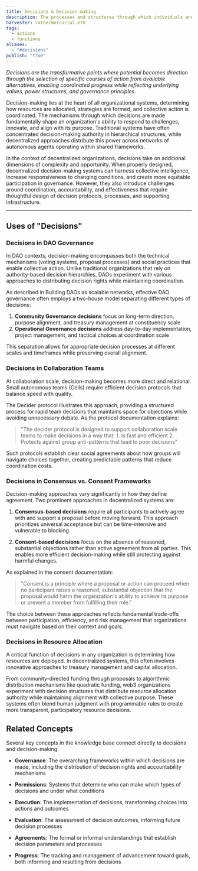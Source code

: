 ```yaml
---
title: Decisions & Decision-making
description: The processes and structures through which individuals and groups evaluate options and determine courses of action within organization and governance systems
harvester: rathermercurial.eth
tags:
  - actions
  - functions
aliases:
  - "#decisions"
publish: "true"
---
```


_Decisions are the transformative points where potential becomes direction through the selection of specific courses of action from available alternatives, enabling coordinated progress while reflecting underlying values, power structures, and governance principles._

Decision-making lies at the heart of all organizational systems, determining how resources are allocated, strategies are formed, and collective action is coordinated. The mechanisms through which decisions are made fundamentally shape an organization's ability to respond to challenges, innovate, and align with its purpose. Traditional systems have often concentrated decision-making authority in hierarchical structures, while decentralized approaches distribute this power across networks of autonomous agents operating within shared frameworks.

In the context of decentralized organizations, decisions take on additional dimensions of complexity and opportunity. When properly designed, decentralized decision-making systems can harness collective intelligence, increase responsiveness to changing conditions, and create more equitable participation in governance. However, they also introduce challenges around coordination, accountability, and effectiveness that require thoughtful design of decision protocols, processes, and supporting infrastructure.

---

## Uses of "Decisions"

### Decisions in DAO Governance

In DAO contexts, decision-making encompasses both the technical mechanisms (voting systems, proposal processes) and social practices that enable collective action. Unlike traditional organizations that rely on authority-based decision hierarchies, DAOs experiment with various approaches to distributing decision rights while maintaining coordination.

As described in Building DAOs as scalable networks, effective DAO governance often employs a two-house model separating different types of decisions:

1. **Community Governance decisions** focus on long-term direction, purpose alignment, and treasury management at constituency scale
2. **Operational Governance decisions** address day-to-day implementation, project management, and tactical choices at coordination scale

This separation allows for appropriate decision processes at different scales and timeframes while preserving overall alignment.

### Decisions in Collaboration Teams

At collaboration scale, decision-making becomes more direct and relational. Small autonomous teams (Cells) require efficient decision protocols that balance speed with quality.

The Decider protocol illustrates this approach, providing a structured process for rapid team decisions that maintains space for objections while avoiding unnecessary debate. As the protocol documentation explains:

> "The decider protocol is designed to support collaboration scale teams to make decisions in a way that: 1. Is fast and efficient 2. Protects against group anti-patterns that lead to poor decisions"

Such protocols establish clear social agreements about how groups will navigate choices together, creating predictable patterns that reduce coordination costs.

### Decisions in Consensus vs. Consent Frameworks

Decision-making approaches vary significantly in how they define agreement. Two prominent approaches in decentralized systems are:

1. **Consensus-based decisions** require all participants to actively agree with and support a proposal before moving forward. This approach prioritizes universal acceptance but can be time-intensive and vulnerable to blocking.
    
2. **Consent-based decisions** focus on the absence of reasoned, substantial objections rather than active agreement from all parties. This enables more efficient decision-making while still protecting against harmful changes.
    

As explained in the consent documentation:

> "Consent is a principle where a proposal or action can proceed when no participant raises a reasoned, substantial objection that the proposal would harm the organization's ability to achieve its purpose or prevent a member from fulfilling their role."

The choice between these approaches reflects fundamental trade-offs between participation, efficiency, and risk management that organizations must navigate based on their context and goals.

### Decisions in Resource Allocation

A critical function of decisions in any organization is determining how resources are deployed. In decentralized systems, this often involves innovative approaches to treasury management and capital allocation.

From community-directed funding through proposals to algorithmic distribution mechanisms like quadratic funding, web3 organizations experiment with decision structures that distribute resource allocation authority while maintaining alignment with collective purpose. These systems often blend human judgment with programmable rules to create more transparent, participatory resource decisions.

## Related Concepts

Several key concepts in the knowledge base connect directly to decisions and decision-making:

- **Governance**: The overarching frameworks within which decisions are made, including the distribution of decision rights and accountability mechanisms
    
- **Permissions**: Systems that determine who can make which types of decisions and under what conditions
    
- **Execution**: The implementation of decisions, transforming choices into actions and outcomes
    
- **Evaluation**: The assessment of decision outcomes, informing future decision processes
    
- **Agreements**: The formal or informal understandings that establish decision parameters and processes
    
- **Progress**: The tracking and management of advancement toward goals, both informing and resulting from decisions